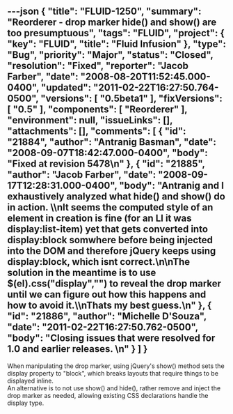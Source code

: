 ---json
{
  "title": "FLUID-1250",
  "summary": "Reorderer - drop marker hide() and show() are too presumptuous",
  "tags": "FLUID",
  "project": {
    "key": "FLUID",
    "title": "Fluid Infusion"
  },
  "type": "Bug",
  "priority": "Major",
  "status": "Closed",
  "resolution": "Fixed",
  "reporter": "Jacob Farber",
  "date": "2008-08-20T11:52:45.000-0400",
  "updated": "2011-02-22T16:27:50.764-0500",
  "versions": [
    "0.5beta1"
  ],
  "fixVersions": [
    "0.5"
  ],
  "components": [
    "Reorderer"
  ],
  "environment": null,
  "issueLinks": [],
  "attachments": [],
  "comments": [
    {
      "id": "21884",
      "author": "Antranig Basman",
      "date": "2008-09-07T18:42:47.000-0400",
      "body": "Fixed at revision 5478\n"
    },
    {
      "id": "21885",
      "author": "Jacob Farber",
      "date": "2008-09-17T12:28:31.000-0400",
      "body": "Antranig and I exhaustively analyzed what hide() and show() do in action. \\\nIt seems the computed style of an element in creation is fine (for an LI it was display:list-item) yet that gets converted into display:block somwhere before being injected into the DOM and therefore jQuery keeps using display:block, which isnt correct.\n\nThe solution in the meantime is to use $(el).css(\"display\",\"\") to reveal the drop marker until we can figure out how this happens and how to avoid it.\\\nThats my best guess.\n"
    },
    {
      "id": "21886",
      "author": "Michelle D'Souza",
      "date": "2011-02-22T16:27:50.762-0500",
      "body": "Closing issues that were resolved for 1.0 and earlier releases.&#x20;\n"
    }
  ]
}
---
When manipulating the drop marker, using jQuery's show() method sets the display property to "block", which breaks layouts that require things to be displayed inline.\
An alternative is to not use show() and hide(), rather remove and inject the drop marker as needed, allowing existing CSS declarations handle the display type.

        